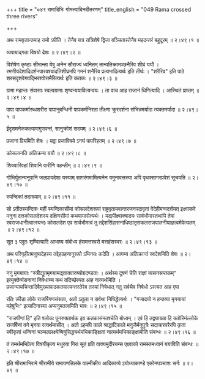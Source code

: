 +++
title = "०४९ रामादिभिः गोमत्यादिनदीतरणम्"
title_english = "049 Rama crossed three rivers"

+++


अथ रामवृत्तान्तमाह रामो ऽपीति । तेनैव यत्र रात्रिशेषे द्विजा
वञ्चितास्तेनैव महदन्तरं बहुदूरम्  ॥  २।४९।१  ॥   

  

व्यपायाद्गता विषयो देशः  ॥  २।४९।२  ॥   

  

विशेषेण कृष्टाः सीमान्ता येषु अनेन सौराज्यं ध्वनितम्
तान्यतिक्रामञ्छनैरिव शीघ्रं ययौ । रमणीयदेशादिदर्शनपारवश्यादतिशीघ्रमपि
गमनं शनैरिव प्रत्यभादित्यर्थः इति तीर्थः । "शरैरिव" इति पाठे
शरसदृशवेगवद्भिरश्वोत्तमैरित्यर्थः इति कतकः  ॥  २।४९।३  ॥   

  

ग्रामा महान्तः संवासाः स्वल्पग्रामाः शृण्वन्ययावित्यन्वयः । ता वाच आह
राजानं धिगित्यादि । आस्थितं प्राप्तम्  ॥  २।४९।४  ॥   

  

पापा पापकर्मारब्धशरीरा पापानुबन्धिनी पापकर्मनिरता तीक्ष्णा क्रूरदर्शना
संभिन्नमर्यादा त्यक्तमर्यादा  ॥  २।४९।५  ॥   

  

ईदृशमनेककल्याणगुणवन्तं, सानुक्रोशं सदयम्  ॥  २।४९।६  ॥   

  

प्रजानां प्रियमिति शेषः । यद्वा प्रजाविषये ऽनघं पापरिहतम्  ॥  २।४९।७  ॥   

  

कोसलानति अतिक्रम्य ययौ  ॥  २।४९।८  ॥   

  

शिववारिवहां शिवानि वारीणि वहन्तीम्  ॥  २।४९।९  ॥   

  

गोभिर्युतान्यनूपानि जलप्रायदेशा यस्याम् सागरंगमामित्यनेन यमुनावत्तस्या
अपि पृथक्सागरप्रवेशं सूचयति  ॥  २।४९।१०  ॥   

  

स्यन्दिकां तदाख्याम्  ॥  २।४९।११  ॥   

  

सो ऽतीतस्यन्दिकः महीं स्यन्दिकासीमां कोसलदेशरूपां
राष्ट्रवृतामवान्तरजनपदावृतां वैदेहीमन्वदर्शयत् इक्ष्वाकवे मनुना
दत्तकोसलदेशस्य दक्षिणसीमां कथयामासेत्यर्थः । यद्यपीक्ष्वाक्वादयः
सार्वभौमास्तथापि तेषां स्वराजधानीत्वात्स्यन्दः कोसलदेश एव सार्वभौमत्वं
तु तद्देशसिंहासनाधिष्ठातृसकलराजपालनीयाज्ञत्वमेवेत्यलम्  ॥  २।४९।१२  ॥   

  

सूत ३ प्लुतः शृण्वित्यादि आभाष्य संबोध्य हंसमत्तस्वरो मत्तहंसस्वरः  ॥ 
२।४९।१३  ॥   

  

अथ परिगृहीतमनुष्यदेहस्य तद्देहग्रहणानुरूपो ऽभिनयः कदेति । आगम्य
अतिक्रान्तं स्वदेशमिति शेषः  ॥  २।४९।१४  ॥   

  

ननु मृगयायाः "स्त्रीद्यूतमृगयामद्यवाक्पारुष्योग्रदण्डताः । अर्थस्य दूषणं
चेति राज्ञां व्यसनसप्तकम्" इत्युक्तेर्व्यसनानां निषेधाच्च कथं
तदिच्छेत्यत आह नात्यर्थमिति ।
प्रजान्यायचिन्तादिवैमुख्यापादकतयात्यन्तरतेरेव तस्यां निषेधात् नतु
सर्वथैव निषेधो ऽस्त्यत आह एषा  

रतिः क्रीडा लोके राजर्षिगणसंसता, अतो ऽतुला न सर्वथा निषिद्धेत्यर्थः ।
"गजादयो न हन्तव्या मृगयायां महेषुभिः" इत्यादिनास्या अप्यनुमतत्वमिति भावः
 ॥  २।४९।१५  ॥   

  

"राजर्षीणां हि" इति श्लोकः पुनरुक्तार्थक इव कतकासंमतश्चेति बोध्यम् । एवं
हि तद्व्याख्या हि यतोस्मिंल्लोके राजर्षिणां वने मृगया रत्यर्थमासीत् ।
अतो ऽहमपि काले श्राद्धादिकाले मनुजैर्मनुपुत्रैः सदाचारपरैरपि कृतां
स्वीकृतां धन्विनां चञ्चललक्ष्येष्विषुसिद्ध्यर्थमभिकाङ्क्षितां
नात्यर्थमभिकाङ्क्षामीति संबन्धः  ॥  २।४९।१६ ॥   

  

तं तमर्थमभिप्रेत्य विषयीकृत्य मधुरया गिरा सूतं प्रति वाक्यमुदीरयन्स
एक्ष्वाको रामस्तमध्वानं ययाविति संबन्धः  ॥  २।४९।१७  ॥   

  

इति श्रीरामाभिरामे श्रीरामीये रामायणतिलके वाल्मीकीय आदिकाव्ये
ऽयोध्याकाण्डे एकोनपञ्चाशः सर्गः  ॥  २।४९  ॥   

  

  


